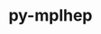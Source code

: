 ---
title: "py-mplhep"
layout: cache
categories: [package, develop]
meta: {"compilers": ["none"], "num_specs": 10, "num_specs_by_stack": {"hep": 10, "root": 10}, "oss": ["ubuntu22.04"], "platforms": ["linux"], "stacks": ["hep", "root"], "targets": ["x86_64_v3"], "versions": ["0.3.59"]}
spec_details: [{"compiler": "none", "hash": "3udf7izrltdtwqnr5t4ftq5ao6dfjr3c", "os": "ubuntu22.04", "platform": "linux", "size": "-", "stacks": ["hep", "root"], "target": "x86_64_v3", "variants": ["build_system=python_pip"], "versions": ["0.3.59"]}, {"compiler": "none", "hash": "7d4qbdfe4zxmdlf3ld63lvcllcpxypxc", "os": "ubuntu22.04", "platform": "linux", "size": "-", "stacks": ["hep", "root"], "target": "x86_64_v3", "variants": ["build_system=python_pip"], "versions": ["0.3.59"]}, {"compiler": "none", "hash": "fcu23aag7jjqhw67yy4na5s674cmacqd", "os": "ubuntu22.04", "platform": "linux", "size": "-", "stacks": ["hep", "root"], "target": "x86_64_v3", "variants": ["build_system=python_pip"], "versions": ["0.3.59"]}, {"compiler": "none", "hash": "lj2cux7mgozscl2tcrk3e7renomuej3m", "os": "ubuntu22.04", "platform": "linux", "size": "-", "stacks": ["hep", "root"], "target": "x86_64_v3", "variants": ["build_system=python_pip"], "versions": ["0.3.59"]}, {"compiler": "none", "hash": "m3izto63qryi4vlelzbhwr4xpadf2zao", "os": "ubuntu22.04", "platform": "linux", "size": "-", "stacks": ["hep", "root"], "target": "x86_64_v3", "variants": ["build_system=python_pip"], "versions": ["0.3.59"]}, {"compiler": "none", "hash": "rinvev347q4c276beeaz5urnthwklbcf", "os": "ubuntu22.04", "platform": "linux", "size": "-", "stacks": ["hep", "root"], "target": "x86_64_v3", "variants": ["build_system=python_pip"], "versions": ["0.3.59"]}, {"compiler": "none", "hash": "ruubbqzplfbbzcztmrsyhbni2yvarkl7", "os": "ubuntu22.04", "platform": "linux", "size": "-", "stacks": ["hep", "root"], "target": "x86_64_v3", "variants": ["build_system=python_pip"], "versions": ["0.3.59"]}, {"compiler": "none", "hash": "xuvqtk2cx4jndbahjym5j4ljkcahvvp6", "os": "ubuntu22.04", "platform": "linux", "size": "-", "stacks": ["hep", "root"], "target": "x86_64_v3", "variants": ["build_system=python_pip"], "versions": ["0.3.59"]}, {"compiler": "none", "hash": "y76rdctyqq23jseydrlpt5fidh5a5ja4", "os": "ubuntu22.04", "platform": "linux", "size": "-", "stacks": ["hep", "root"], "target": "x86_64_v3", "variants": ["build_system=python_pip"], "versions": ["0.3.59"]}, {"compiler": "none", "hash": "yssxr47inbdwxtjqylkmebbwbtfh7cz4", "os": "ubuntu22.04", "platform": "linux", "size": "-", "stacks": ["hep", "root"], "target": "x86_64_v3", "variants": ["build_system=python_pip"], "versions": ["0.3.59"]}]
---